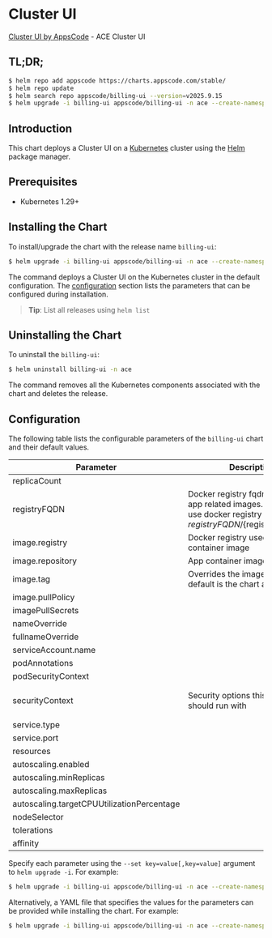 # Cluster UI

[Cluster UI by AppsCode](https://github.com/appscode-cloud) - ACE Cluster UI

## TL;DR;

```bash
$ helm repo add appscode https://charts.appscode.com/stable/
$ helm repo update
$ helm search repo appscode/billing-ui --version=v2025.9.15
$ helm upgrade -i billing-ui appscode/billing-ui -n ace --create-namespace --version=v2025.9.15
```

## Introduction

This chart deploys a Cluster UI on a [Kubernetes](http://kubernetes.io) cluster using the [Helm](https://helm.sh) package manager.

## Prerequisites

- Kubernetes 1.29+

## Installing the Chart

To install/upgrade the chart with the release name `billing-ui`:

```bash
$ helm upgrade -i billing-ui appscode/billing-ui -n ace --create-namespace --version=v2025.9.15
```

The command deploys a Cluster UI on the Kubernetes cluster in the default configuration. The [configuration](#configuration) section lists the parameters that can be configured during installation.

> **Tip**: List all releases using `helm list`

## Uninstalling the Chart

To uninstall the `billing-ui`:

```bash
$ helm uninstall billing-ui -n ace
```

The command removes all the Kubernetes components associated with the chart and deletes the release.

## Configuration

The following table lists the configurable parameters of the `billing-ui` chart and their default values.

|                 Parameter                  |                                                             Description                                                              |                                                                    Default                                                                     |
|--------------------------------------------|--------------------------------------------------------------------------------------------------------------------------------------|------------------------------------------------------------------------------------------------------------------------------------------------|
| replicaCount                               |                                                                                                                                      | <code>1</code>                                                                                                                                 |
| registryFQDN                               | Docker registry fqdn used to pull app related images. Set this to use docker registry hosted at ${registryFQDN}/${registry}/${image} | <code>ghcr.io</code>                                                                                                                           |
| image.registry                             | Docker registry used to pull app container image                                                                                     | <code>appscode</code>                                                                                                                          |
| image.repository                           | App container image                                                                                                                  | <code>billing-ui</code>                                                                                                                        |
| image.tag                                  | Overrides the image tag whose default is the chart appVersion.                                                                       | <code>""</code>                                                                                                                                |
| image.pullPolicy                           |                                                                                                                                      | <code>Always</code>                                                                                                                            |
| imagePullSecrets                           |                                                                                                                                      | <code>[]</code>                                                                                                                                |
| nameOverride                               |                                                                                                                                      | <code>""</code>                                                                                                                                |
| fullnameOverride                           |                                                                                                                                      | <code>""</code>                                                                                                                                |
| serviceAccount.name                        |                                                                                                                                      | <code>""</code>                                                                                                                                |
| podAnnotations                             |                                                                                                                                      | <code>{}</code>                                                                                                                                |
| podSecurityContext                         |                                                                                                                                      | <code>{}</code>                                                                                                                                |
| securityContext                            | Security options this container should run with                                                                                      | <code>{"allowPrivilegeEscalation":false,"capabilities":{"drop":["ALL"]},"runAsNonRoot":true,"seccompProfile":{"type":"RuntimeDefault"}}</code> |
| service.type                               |                                                                                                                                      | <code>ClusterIP</code>                                                                                                                         |
| service.port                               |                                                                                                                                      | <code>80</code>                                                                                                                                |
| resources                                  |                                                                                                                                      | <code>{}</code>                                                                                                                                |
| autoscaling.enabled                        |                                                                                                                                      | <code>false</code>                                                                                                                             |
| autoscaling.minReplicas                    |                                                                                                                                      | <code>1</code>                                                                                                                                 |
| autoscaling.maxReplicas                    |                                                                                                                                      | <code>100</code>                                                                                                                               |
| autoscaling.targetCPUUtilizationPercentage |                                                                                                                                      | <code>80</code>                                                                                                                                |
| nodeSelector                               |                                                                                                                                      | <code>{}</code>                                                                                                                                |
| tolerations                                |                                                                                                                                      | <code>[]</code>                                                                                                                                |
| affinity                                   |                                                                                                                                      | <code>{}</code>                                                                                                                                |


Specify each parameter using the `--set key=value[,key=value]` argument to `helm upgrade -i`. For example:

```bash
$ helm upgrade -i billing-ui appscode/billing-ui -n ace --create-namespace --version=v2025.9.15 --set replicaCount=1
```

Alternatively, a YAML file that specifies the values for the parameters can be provided while
installing the chart. For example:

```bash
$ helm upgrade -i billing-ui appscode/billing-ui -n ace --create-namespace --version=v2025.9.15 --values values.yaml
```
